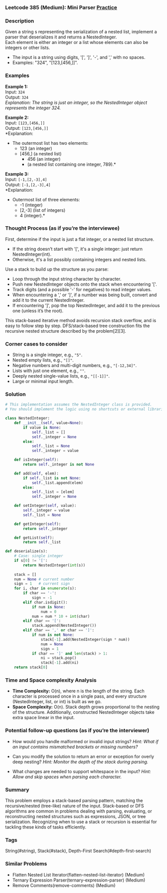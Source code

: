 ### Leetcode 385 (Medium): Mini Parser [Practice](https://leetcode.com/problems/mini-parser)

### Description  
Given a string s representing the serialization of a nested list, implement a parser that deserializes it and returns a NestedInteger.  
Each element is either an integer or a list whose elements can also be integers or other lists.  
- The input is a string using digits, '[', ']', '-', and ',' with no spaces.
- Examples: "324", "[123,[456,]]".

### Examples  

**Example 1:**  
Input: `324`  
Output: `324`  
*Explanation: The string is just an integer, so the NestedInteger object represents the integer 324.*

**Example 2:**  
Input: `[123,[456,]]`  
Output: `[123,[456,]]`  
*Explanation:  
- The outermost list has two elements:  
  - 123 (an integer)  
  - [456,] (a nested list)  
    - 456 (an integer)  
    -  (a nested list containing one integer, 789).*

**Example 3:**  
Input: `[-1,[2,-3],4]`  
Output: `[-1,[2,-3],4]`  
*Explanation:  
- Outermost list of three elements:  
  - -1 (integer)  
  - [2,-3] (list of integers)  
  - 4 (integer).*

### Thought Process (as if you’re the interviewee)  

First, determine if the input is just a flat integer, or a nested list structure.
- If the string doesn’t start with '[', it's a single integer: just return NestedInteger(int).
- Otherwise, it's a list possibly containing integers and nested lists.

Use a stack to build up the structure as you parse:
- Loop through the input string character by character.
- Push new NestedInteger objects onto the stack when encountering '['.
- Track digits (and a possible '-' for negatives) to read integer values.
- When encountering a ',' or ']', if a number was being built, convert and add it to the current NestedInteger.
- If encountering ']', pop the top NestedInteger, and add it to the previous one (unless it’s the root).

This stack-based iterative method avoids recursion stack overflow, and is easy to follow step by step. DFS/stack-based tree construction fits the recursive nested structure described by the problem[2][3].

### Corner cases to consider  
- String is a single integer, e.g., `"5"`.
- Nested empty lists, e.g., `"[]"`.
- Negative numbers and multi-digit numbers, e.g., `"[-12,34]"`.
- Lists with just one element, e.g., `""`.
- Deeply nested single-value lists, e.g., `"[[-1]]"`.
- Large or minimal input length.

### Solution

```python
# This implementation assumes the NestedInteger class is provided.
# You should implement the logic using no shortcuts or external libraries.

class NestedInteger:
    def __init__(self, value=None):
        if value is None:
            self._list = []
            self._integer = None
        else:
            self._list = None
            self._integer = value

    def isInteger(self):
        return self._integer is not None

    def add(self, elem):
        if self._list is not None:
            self._list.append(elem)
        else:
            self._list = [elem]
            self._integer = None

    def setInteger(self, value):
        self._integer = value
        self._list = None

    def getInteger(self):
        return self._integer

    def getList(self):
        return self._list

def deserialize(s):
    # Case: single integer
    if s[0] != '[':
        return NestedInteger(int(s))
    
    stack = []
    num = None # current number
    sign = 1   # current sign
    for i, char in enumerate(s):
        if char == '-':
            sign = -1
        elif char.isdigit():
            if num is None:
                num = 0
            num = num * 10 + int(char)
        elif char == '[':
            stack.append(NestedInteger())
        elif char == ',' or char == ']':
            if num is not None:
                stack[-1].add(NestedInteger(sign * num))
                num = None
                sign = 1
            if char == ']' and len(stack) > 1:
                ni = stack.pop()
                stack[-1].add(ni)
    return stack[0]
```

### Time and Space complexity Analysis  

- **Time Complexity:** O(n), where n is the length of the string. Each character is processed once in a single pass, and every structure (NestedInteger, list, or int) is built as we go.
- **Space Complexity:** O(n). Stack depth grows proportional to the nesting of the structure. Additionally, constructed NestedInteger objects take extra space linear in the input.

### Potential follow-up questions (as if you’re the interviewer)  

- How would you handle malformed or invalid input strings?
  *Hint: What if an input contains mismatched brackets or missing numbers?*

- Can you modify the solution to return an error or exception for overly deep nesting?
  *Hint: Monitor the depth of the stack during parsing.*

- What changes are needed to support whitespace in the input?
  *Hint: Allow and skip spaces when parsing each character.*

### Summary
This problem employs a stack-based parsing pattern, matching the recursive/nested (tree-like) nature of the input. Stack-based or DFS algorithms are common in problems dealing with parsing, evaluating, or reconstructing nested structures such as expressions, JSON, or tree serialization. Recognizing when to use a stack or recursion is essential for tackling these kinds of tasks efficiently.

### Tags
String(#string), Stack(#stack), Depth-First Search(#depth-first-search)

### Similar Problems
- Flatten Nested List Iterator(flatten-nested-list-iterator) (Medium)
- Ternary Expression Parser(ternary-expression-parser) (Medium)
- Remove Comments(remove-comments) (Medium)